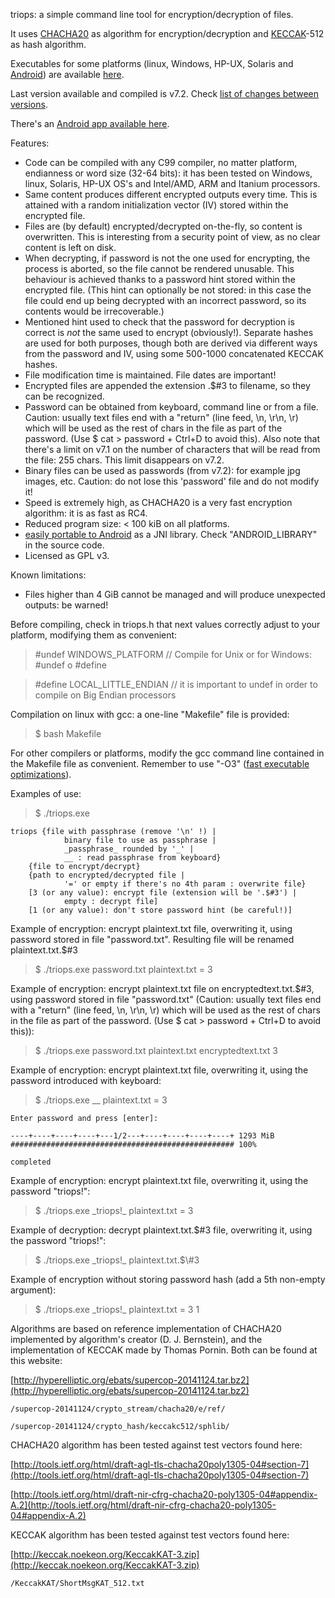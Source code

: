 triops: a simple command line tool for encryption/decryption of files.   

It uses [CHACHA20](http://en.wikipedia.org/wiki/Salsa20#ChaCha_variant) as algorithm for encryption/decryption and [KECCAK](http://en.wikipedia.org/wiki/SHA-3)-512 as hash algorithm.   

Executables for some platforms (linux, Windows, HP-UX, Solaris and [Android](https://www.github.com/circulosmeos/triops.apk)) are available [here](https://circulosmeos.wordpress.com/2015/05/18/triops-a-multiplatform-cmdline-encryption-tool-using-chacha20-keccak).    

Last version available and compiled is v7.2. Check [list of changes between versions](Changes.md).   

There's an [Android app available here](https://www.github.com/circulosmeos/triops.apk).   

Features:   

* Code can be compiled with any C99 compiler, no matter platform, endianness or word size (32-64 bits): it has been tested on Windows, linux, Solaris, HP-UX OS's and Intel/AMD, ARM and Itanium processors.
* Same content produces different encrypted outputs every time. This is attained with a random initialization vector (IV) stored within the encrypted file.
* Files are (by default) encrypted/decrypted on-the-fly, so content is overwritten. This is interesting from a security point of view, as no clear content is left on disk.
* When decrypting, if password is not the one used for encrypting, the process is aborted, so the file cannot be rendered unusable. This behaviour is achieved thanks to a password hint stored within the encrypted file. (This hint can optionally be not stored: in this case the file could end up being decrypted with an incorrect password, so its contents would be irrecoverable.)
* Mentioned hint used to check that the password for decryption is correct is *not* the same used to encrypt (obviously!). Separate hashes are used for both purposes, though both are derived via different ways from the password and IV, using some 500-1000 concatenated KECCAK hashes.
* File modification time is maintained. File dates are important!
* Encrypted files are appended the extension .$#3 to filename, so they can be recognized.
* Password can be obtained from keyboard, command line or from a file. Caution: usually text files end with a "return" (line feed, \n, \r\n, \r) which will be used as the rest of chars in the file as part of the password. (Use $ cat > password + Ctrl+D to avoid this). Also note that there's a limit on v7.1 on the number of characters that will be read from the file: 255 chars. This limit disappears on v7.2.
* Binary files can be used as passwords (from v7.2): for example jpg images, etc. Caution: do not lose this 'password' file and do not modify it!
* Speed is extremely high, as CHACHA20 is a very fast encryption algorithm: it is as fast as RC4.
* Reduced program size: < 100 kiB on all platforms.
* [easily portable to Android](https://www.github.com/circulosmeos/triops.apk) as a JNI library. Check "ANDROID_LIBRARY" in the source code.
* Licensed as GPL v3.

Known limitations:   

* Files higher than 4 GiB cannot be managed and will produce unexpected outputs: be warned!   
   
   
   
Before compiling, check in triops.h that next values correctly adjust to your platform, modifying them as convenient:   

>    #undef WINDOWS_PLATFORM     // Compile for Unix or for Windows: #undef o #define   

>    #define LOCAL_LITTLE_ENDIAN    // it is important to undef in order to compile on Big Endian processors   

Compilation on linux with gcc: a one-line "Makefile" file is provided:   

>    $ bash Makefile   

For other compilers or platforms, modify the gcc command line contained in the Makefile file as convenient. Remember to use "-O3" ([fast executable optimizations](https://gcc.gnu.org/onlinedocs/gcc-4.7.1/gcc/Optimize-Options.html#Optimize-Options)). 
   
   
   
Examples of use:   

>    $ ./triops.exe   

    triops {file with passphrase (remove '\n' !) |   
                binary file to use as passphrase |   
                _passphrase_ rounded by '_' |   
                __ : read passphrase from keyboard}   
        {file to encrypt/decrypt}   
        {path to encrypted/decrypted file |   
                '=' or empty if there's no 4th param : overwrite file}   
        [3 (or any value): encrypt file (extension will be '.$#3') |   
                empty : decrypt file]   
        [1 (or any value): don't store password hint (be careful!)]   


Example of encryption: encrypt plaintext.txt file, overwriting it, using password stored in file "password.txt". Resulting file will be renamed plaintext.txt.$#3   

>    $ ./triops.exe password.txt plaintext.txt = 3   

Example of encryption: encrypt plaintext.txt file on encryptedtext.txt.$#3, using password stored in file "password.txt" (Caution: usually text files end with a "return" (line feed, \n, \r\n, \r) which will be used as the rest of chars in the file as part of the password. (Use $ cat > password + Ctrl+D to avoid this)):   

>    $ ./triops.exe password.txt plaintext.txt encryptedtext.txt 3   

Example of encryption: encrypt plaintext.txt file, overwriting it, using the password introduced with keyboard:   

>    $ ./triops.exe \_\_ plaintext.txt = 3   

    Enter password and press [enter]:   

    ----+----+----+----+---1/2---+----+----+----+----+ 1293 MiB   
    ################################################## 100%   

    completed   

Example of encryption: encrypt plaintext.txt file, overwriting it, using the password "triops!":   

>    $ ./triops.exe \_triops!\_ plaintext.txt = 3   

Example of decryption: decrypt plaintext.txt.$#3 file, overwriting it, using the password "triops!":   

>    $ ./triops.exe \_triops!\_ plaintext.txt.\$\\#3   

Example of encryption without storing password hash (add a 5th non-empty argument):   

>    $ ./triops.exe \_triops!\_ plaintext.txt = 3 1   
   
     
   
   
Algorithms are based on reference implementation of CHACHA20 implemented by algorithm's creator (D. J. Bernstein), and the implementation of KECCAK made by Thomas Pornin. Both can be found at this website:   

[http://hyperelliptic.org/ebats/supercop-20141124.tar.bz2](http://hyperelliptic.org/ebats/supercop-20141124.tar.bz2)   

    /supercop-20141124/crypto_stream/chacha20/e/ref/   

    /supercop-20141124/crypto_hash/keccakc512/sphlib/   

CHACHA20 algorithm has been tested against test vectors found here:   

[http://tools.ietf.org/html/draft-agl-tls-chacha20poly1305-04#section-7](http://tools.ietf.org/html/draft-agl-tls-chacha20poly1305-04#section-7)   

[http://tools.ietf.org/html/draft-nir-cfrg-chacha20-poly1305-04#appendix-A.2](http://tools.ietf.org/html/draft-nir-cfrg-chacha20-poly1305-04#appendix-A.2)   

KECCAK algorithm has been tested against test vectors found here:   

[http://keccak.noekeon.org/KeccakKAT-3.zip](http://keccak.noekeon.org/KeccakKAT-3.zip)   

    /KeccakKAT/ShortMsgKAT_512.txt   

